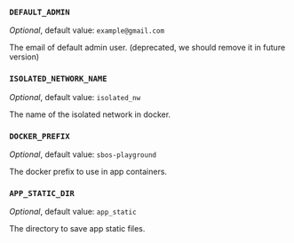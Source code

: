 ### `DEFAULT_ADMIN`

*Optional*, default value: `example@gmail.com`

The email of default admin user. (deprecated, we should remove it in future version)

### `ISOLATED_NETWORK_NAME`

*Optional*, default value: `isolated_nw`

The name of the isolated network in docker.

### `DOCKER_PREFIX`

*Optional*, default value: `sbos-playground`

The docker prefix to use in app containers.

### `APP_STATIC_DIR`

*Optional*, default value: `app_static`

The directory to save app static files.
